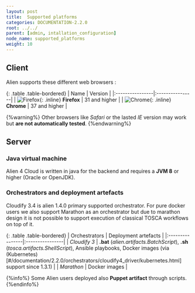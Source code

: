```yaml
---
layout: post
title:  Supported platforms
categories: DOCUMENTATION-2.2.0
root: ../../
parent: [admin, intallation_configuration]
node_name: supported_platforms
weight: 10
---
```


## Client

Alien supports these different web browsers :

{: .table .table-bordered}
| Name | Version |
|:----------------|:----------------|
| ![Firefox](../../images/admin_guide/browsers_logo_firefox.png){: .inline} **Firefox** | 31 and higher |
| ![Chrome](../../images/admin_guide/browsers_logo_chrome.png){: .inline} **Chrome** | 37 and higher |

{%warning%}
Other browsers like _Safari_ or the lasted _IE_ version may work but **are not automatically tested**.
{%endwarning%}

## Server

### Java virtual machine

Alien 4 Cloud is written in java for the backend and requires a **JVM 8** or higher (Oracle or OpenJDK).

### Orchestrators and deployment artefacts

Cloudify 3.4 is alien 1.4.0 primary supported orchestrator. For pure docker users we also support Marathon as an orchestrator but due to marathon design it is not possible to support execution of classical TOSCA workflows on top of it.

{: .table .table-bordered}
| Orchestrators | Deployment artefacts |
|:----------------|:----------------|
| _Cloudify 3_ | **.bat** (_alien.artifacts.BatchScript_), **.sh** (_tosca.artifacts.ShellScript_), Ansible playbooks, Docker images (via (Kubernetes)[#/documentation/2.2.0/orchestrators/cloudify4_driver/kubernetes.html] support since 1.3.1) |
| _Marathon_ | Docker images |


{%info%}
Some Alien users deployed also **Puppet artifact** through scripts.
{%endinfo%}
